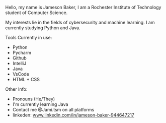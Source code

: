 Hello, my name is Jameson Baker, I am a Rochester Institute of Technology student of Computer Science.

My interests lie in the fields of cybersecurity and machine learning. I am currently studying Python and Java.

Tools Currently in use:
  - Python
  - Pycharm
  - Github
  - IntelliJ
  - Java
  - VsCode
  - HTML + CSS

Other Info:
  - Pronouns (He/They)
  - I'm currently learning Java
  - Contact me @Jami.tsm on all platforms
  - linkeden: www.linkedin.com/in/jameson-baker-944647217

<!---
Jami-tsm/Jami-tsm is a ✨ special ✨ repository because its `README.md` (this file) appears on your GitHub profile.
You can click the Preview link to take a look at your changes.
--->
